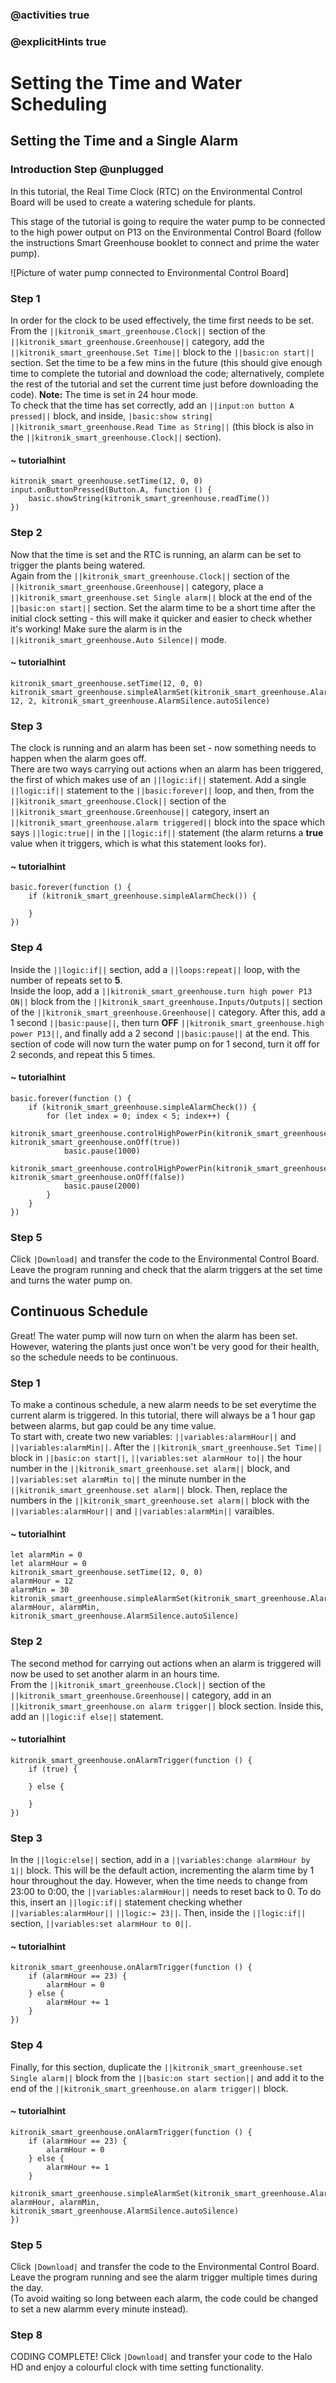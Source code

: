 ### @activities true
### @explicitHints true

# Setting the Time and Water Scheduling

## Setting the Time and a Single Alarm
### Introduction Step @unplugged
In this tutorial, the Real Time Clock (RTC) on the Environmental Control Board will be used to create a watering schedule for plants.

This stage of the tutorial is going to require the water pump to be connected to the high power output on P13 on the Environmental Control Board (follow the instructions Smart Greenhouse booklet to connect and prime the water pump).

![Picture of water pump connected to Environmental Control Board]

### Step 1
In order for the clock to be used effectively, the time first needs to be set.  
From the ``||kitronik_smart_greenhouse.Clock||`` section of the ``||kitronik_smart_greenhouse.Greenhouse||`` category, add the ``||kitronik_smart_greenhouse.Set Time||`` block to the ``||basic:on start||`` section. Set the time to be a few mins in the future (this should give enough time to complete the tutorial and download the code; alternatively, complete the rest of the tutorial and set the current time just before downloading the code). **Note:** The time is set in 24 hour mode.  
To check that the time has set correctly, add an ``||input:on button A pressed||`` block, and inside, ``|basic:show string|`` ``||kitronik_smart_greenhouse.Read Time as String||`` (this block is also in the ``||kitronik_smart_greenhouse.Clock||`` section).

#### ~ tutorialhint
```blocks
kitronik_smart_greenhouse.setTime(12, 0, 0)
input.onButtonPressed(Button.A, function () {
    basic.showString(kitronik_smart_greenhouse.readTime())
})
```

### Step 2
Now that the time is set and the RTC is running, an alarm can be set to trigger the plants being watered.  
Again from the ``||kitronik_smart_greenhouse.Clock||`` section of the ``||kitronik_smart_greenhouse.Greenhouse||`` category, place a ``||kitronik_smart_greenhouse.set Single alarm||`` block at the end of the ``||basic:on start||`` section. Set the alarm time to be a short time after the initial clock setting - this will make it quicker and easier to check whether it's working! Make sure the alarm is in the ``||kitronik_smart_greenhouse.Auto Silence||`` mode.

#### ~ tutorialhint
```blocks
kitronik_smart_greenhouse.setTime(12, 0, 0)
kitronik_smart_greenhouse.simpleAlarmSet(kitronik_smart_greenhouse.AlarmType.Single, 12, 2, kitronik_smart_greenhouse.AlarmSilence.autoSilence)
```

### Step 3
The clock is running and an alarm has been set - now something needs to happen when the alarm goes off.  
There are two ways carrying out actions when an alarm has been triggered, the first of which makes use of an ``||logic:if||`` statement. Add a single ``||logic:if||`` statement to the ``||basic:forever||`` loop, and then, from the ``||kitronik_smart_greenhouse.Clock||`` section of the ``||kitronik_smart_greenhouse.Greenhouse||`` category, insert an ``||kitronik_smart_greenhouse.alarm triggered||`` block into the space which says ``||logic:true||`` in the ``||logic:if||`` statement (the alarm returns a **true** value when it triggers, which is what this statement looks for).

#### ~ tutorialhint
```blocks
basic.forever(function () {
    if (kitronik_smart_greenhouse.simpleAlarmCheck()) {
        
    }
})
```

### Step 4
Inside the ``||logic:if||`` section, add a ``||loops:repeat||`` loop, with the number of repeats set to **5**.  
Inside the loop, add a ``||kitronik_smart_greenhouse.turn high power P13 ON||`` block from the ``||kitronik_smart_greenhouse.Inputs/Outputs||`` section of the ``||kitronik_smart_greenhouse.Greenhouse||`` category. After this, add a 1 second ``||basic:pause||``, then turn **OFF** ``||kitronik_smart_greenhouse.high power P13||``, and finally add a 2 second ``||basic:pause||`` at the end. This section of code will now turn the water pump on for 1 second, turn it off for 2 seconds, and repeat this 5 times.

#### ~ tutorialhint
```blocks
basic.forever(function () {
    if (kitronik_smart_greenhouse.simpleAlarmCheck()) {
        for (let index = 0; index < 5; index++) {
            kitronik_smart_greenhouse.controlHighPowerPin(kitronik_smart_greenhouse.HighPowerPins.pin13, kitronik_smart_greenhouse.onOff(true))
            basic.pause(1000)
            kitronik_smart_greenhouse.controlHighPowerPin(kitronik_smart_greenhouse.HighPowerPins.pin13, kitronik_smart_greenhouse.onOff(false))
            basic.pause(2000)
        }
    }
})
```

### Step 5
Click ``|Download|`` and transfer the code to the Environmental Control Board.  
Leave the program running and check that the alarm triggers at the set time and turns the water pump on.

## Continuous Schedule
Great! The water pump will now turn on when the alarm has been set. However, watering the plants just once won't be very good for their health, so the schedule needs to be continuous.

### Step 1
To make a continous schedule, a new alarm needs to be set everytime the current alarm is triggered. In this tutorial, there will always be a 1 hour gap between alarms, but gap could be any time value.  
To start with, create two new variables: ``||variables:alarmHour||`` and ``||variables:alarmMin||``. After the ``||kitronik_smart_greenhouse.Set Time||`` block in ``||basic:on start||``, ``||variables:set alarmHour to||`` the hour number in the ``||kitronik_smart_greenhouse.set alarm||`` block, and ``||variables:set alarmMin to||`` the minute number in the ``||kitronik_smart_greenhouse.set alarm||`` block. Then, replace the numbers in the ``||kitronik_smart_greenhouse.set alarm||`` block with the ``||variables:alarmHour||`` and ``||variables:alarmMin||`` varaibles.

#### ~ tutorialhint
```blocks
let alarmMin = 0
let alarmHour = 0
kitronik_smart_greenhouse.setTime(12, 0, 0)
alarmHour = 12
alarmMin = 30
kitronik_smart_greenhouse.simpleAlarmSet(kitronik_smart_greenhouse.AlarmType.Single, alarmHour, alarmMin, kitronik_smart_greenhouse.AlarmSilence.autoSilence)
```

### Step 2
The second method for carrying out actions when an alarm is triggered will now be used to set another alarm in an hours time.  
From the ``||kitronik_smart_greenhouse.Clock||`` section of the ``||kitronik_smart_greenhouse.Greenhouse||`` category, add in an ``||kitronik_smart_greenhouse.on alarm trigger||`` block section. Inside this, add an ``||logic:if else||`` statement. 

#### ~ tutorialhint
```blocks
kitronik_smart_greenhouse.onAlarmTrigger(function () {
    if (true) {
        
    } else {
        
    }
})
```

### Step 3
In the ``||logic:else||`` section, add in a ``||variables:change alarmHour by 1||`` block. This will be the default action, incrementing the alarm time by 1 hour throughout the day. However, when the time needs to change from 23:00 to 0:00, the ``||variables:alarmHour||`` needs to reset back to 0. To do this, insert an ``||logic:if||`` statement checking whether ``||variables:alarmHour||`` ``||logic:= 23||``. Then, inside the ``||logic:if||`` section, ``||variables:set alarmHour to 0||``.

#### ~ tutorialhint
```blocks
kitronik_smart_greenhouse.onAlarmTrigger(function () {
    if (alarmHour == 23) {
        alarmHour = 0
    } else {
        alarmHour += 1
    }
})
```

### Step 4
Finally, for this section, duplicate the ``||kitronik_smart_greenhouse.set Single alarm||`` block from the ``||basic:on start section||`` and add it to the end of the ``||kitronik_smart_greenhouse.on alarm trigger||`` block.

#### ~ tutorialhint
```blocks
kitronik_smart_greenhouse.onAlarmTrigger(function () {
    if (alarmHour == 23) {
        alarmHour = 0
    } else {
        alarmHour += 1
    }
    kitronik_smart_greenhouse.simpleAlarmSet(kitronik_smart_greenhouse.AlarmType.Single, alarmHour, alarmMin, kitronik_smart_greenhouse.AlarmSilence.autoSilence)
})
```

### Step 5
Click ``|Download|`` and transfer the code to the Environmental Control Board.  
Leave the program running and see the alarm trigger multiple times during the day.  
(To avoid waiting so long between each alarm, the code could be changed to set a new alarmm every minute instead).


### Step 8
CODING COMPLETE! Click ``|Download|`` and transfer your code to the Halo HD and enjoy a colourful clock with time setting functionality.
